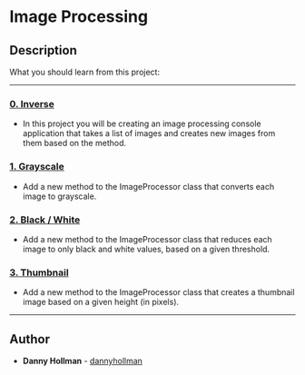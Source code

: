 # Image Processing

## Description
What you should learn from this project:

---

### [0. Inverse](./ImageProcessor.cs)
* In this project you will be creating an image processing console application that takes a list of images and creates new images from them based on the method.


### [1. Grayscale](./ImageProcessor.cs)
* Add a new method to the ImageProcessor class that converts each image to grayscale.


### [2. Black / White](./ImageProcessor.cs)
* Add a new method to the ImageProcessor class that reduces each image to only black and white values, based on a given threshold. 


### [3. Thumbnail](./ImageProcessor.cs)
* Add a new method to the ImageProcessor class that creates a thumbnail image based on a given height (in pixels). 

---

## Author
* **Danny Hollman** - [dannyhollman](https://github.com/dannyhollman)
